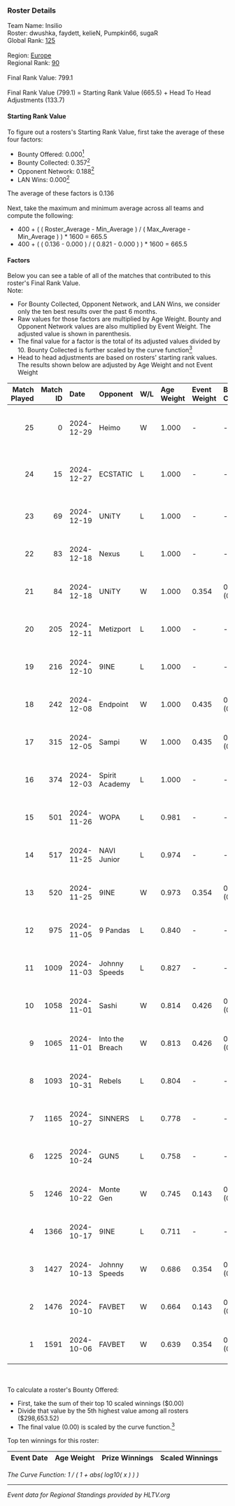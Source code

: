 ### Roster Details<br />
Team Name: Insilio<br />
Roster: dwushka, faydett, kelieN, Pumpkin66, sugaR<br />
Global Rank: [125](../../standings_global_2024_12_31.md)<br />
<br />
Region: [Europe]( ../../standings_europe_2024_12_31.md)<br />
Regional Rank: [90]( ../../standings_europe_2024_12_31.md)<br />
<br />
Final Rank Value:  799.1<br />
<br />
Final Rank Value (799.1) = Starting Rank Value (665.5) + Head To Head Adjustments (133.7)<br />

#### Starting Rank Value<br />
To figure out a rosters's Starting Rank Value, first take the average of these four factors:<br />
- Bounty Offered: 0.000[<sup>1</sup>](#table2)
- Bounty Collected: 0.357[<sup>2</sup>](#table1)
- Opponent Network: 0.188[<sup>2</sup>](#table1)
- LAN Wins: 0.000[<sup>2</sup>](#table1)

The average of these factors is 0.136<br />
<br />
Next, take the maximum and minimum average across all teams and compute the following:<br />
- 400 + ( ( Roster_Average - Min_Average ) / ( Max_Average - Min_Average ) ) * 1600 = 665.5
- 400 + ( ( 0.136 - 0.000 ) / ( 0.821 - 0.000 ) ) * 1600 = 665.5


#### Factors<br />
Below you can see a table of all of the matches that contributed to this roster's Final Rank Value.<br />
Note:<br />

- For Bounty Collected, Opponent Network, and LAN Wins, we consider only the ten best results over the past 6 months.
- Raw values for those factors are multiplied by Age Weight. Bounty and Opponent Network values are also multiplied by Event Weight. The adjusted value is shown in parenthesis.
- The final value for a factor is the total of its adjusted values divided by 10. Bounty Collected is further scaled by the curve function[<sup>3</sup>](#curveFunction)
- Head to head adjustments are based on rosters' starting rank values. The results shown below are adjusted by Age Weight and not Event Weight
<span id="table1"></span><br />


| Match Played | Match ID | Date       | Opponent        | W/L | Age Weight | Event Weight | Bounty Collected | Opponent Network | LAN Wins  | H2H Adj. | Roster                                        |
| -: | -: | :- | :- | :- | :- | :- | :- | :- | :- | -: | :- |
|           25 |        0 | 2024-12-29 | Heimo           | W   | 1.000      | -            | -                | -                | 0 (0.000) |    12.02 | dwushka, faydett, kelieN, Pumpkin66, sugaR    |
|           24 |       15 | 2024-12-27 | ECSTATIC        | L   | 1.000      | -            | -                | -                | -         |    -5.94 | dwushka, faydett, kelieN, Pumpkin66, sugaR    |
|           23 |       69 | 2024-12-19 | UNiTY           | L   | 1.000      | -            | -                | -                | -         |   -11.18 | faydett, kelieN, sugaR, tasman, z3ndeR        |
|           22 |       83 | 2024-12-18 | Nexus           | L   | 1.000      | -            | -                | -                | -         |    -3.03 | faydett, iDISBALANCE, kelieN, sugaR, yiksrezo |
|           21 |       84 | 2024-12-18 | UNiTY           | W   | 1.000      | 0.354        | 0.064 (0.023)    | 0.319 (0.113)    | 0 (0.000) |    20.58 | faydett, iDISBALANCE, kelieN, sugaR, yiksrezo |
|           20 |      205 | 2024-12-11 | Metizport       | L   | 1.000      | -            | -                | -                | -         |    -3.16 | faydett, FpSSS, kelieN, Pipw, sugaR           |
|           19 |      216 | 2024-12-10 | 9INE            | L   | 1.000      | -            | -                | -                | -         |    -9.14 | faydett, FpSSS, kelieN, Pipw, sugaR           |
|           18 |      242 | 2024-12-08 | Endpoint        | W   | 1.000      | 0.435        | 0.035 (0.015)    | 0.585 (0.254)    | 0 (0.000) |    18.64 | faydett, FpSSS, kelieN, Pipw, sugaR           |
|           17 |      315 | 2024-12-05 | Sampi           | W   | 1.000      | 0.435        | 0.039 (0.017)    | 0.369 (0.160)    | 0 (0.000) |    21.29 | faydett, FpSSS, kelieN, Pipw, sugaR           |
|           16 |      374 | 2024-12-03 | Spirit Academy  | L   | 1.000      | -            | -                | -                | -         |    -4.31 | faydett, FpSSS, kelieN, Pipw, sugaR           |
|           15 |      501 | 2024-11-26 | WOPA            | L   | 0.981      | -            | -                | -                | -         |    -9.33 | faydett, FpSSS, kelieN, Pipw, sugaR           |
|           14 |      517 | 2024-11-25 | NAVI Junior     | L   | 0.974      | -            | -                | -                | -         |    -3.64 | faydett, FpSSS, kelieN, Pipw, sugaR           |
|           13 |      520 | 2024-11-25 | 9INE            | W   | 0.973      | 0.354        | 0.108 (0.037)    | 1.000 (0.345)    | 0 (0.000) |    22.92 | faydett, FpSSS, kelieN, Pipw, sugaR           |
|           12 |      975 | 2024-11-05 | 9 Pandas        | L   | 0.840      | -            | -                | -                | -         |    -2.25 | faydett, FpSSS, kelieN, Pipw, sugaR           |
|           11 |     1009 | 2024-11-03 | Johnny Speeds   | L   | 0.827      | -            | -                | -                | -         |    -3.73 | faydett, FpSSS, kelieN, Pipw, sugaR           |
|           10 |     1058 | 2024-11-01 | Sashi           | W   | 0.814      | 0.426        | 0.048 (0.017)    | 0.684 (0.237)    | 0 (0.000) |    21.60 | faydett, FpSSS, kelieN, Pipw, sugaR           |
|            9 |     1065 | 2024-11-01 | Into the Breach | W   | 0.813      | 0.426        | 0.006 (0.002)    | 0.575 (0.199)    | 0 (0.000) |    20.93 | faydett, FpSSS, kelieN, Pipw, sugaR           |
|            8 |     1093 | 2024-10-31 | Rebels          | L   | 0.804      | -            | -                | -                | -         |    -7.68 | faydett, FpSSS, kelieN, Pipw, sugaR           |
|            7 |     1165 | 2024-10-27 | SINNERS         | L   | 0.778      | -            | -                | -                | -         |    -2.79 | faydett, FpSSS, kelieN, Pipw, sugaR           |
|            6 |     1225 | 2024-10-24 | GUN5            | L   | 0.758      | -            | -                | -                | -         |    -2.86 | faydett, FpSSS, kelieN, Pipw, sugaR           |
|            5 |     1246 | 2024-10-22 | Monte Gen       | W   | 0.745      | 0.143        | 0.033 (0.004)    | 0.537 (0.057)    | 0 (0.000) |    17.02 | faydett, FpSSS, kelieN, Pipw, sugaR           |
|            4 |     1366 | 2024-10-17 | 9INE            | L   | 0.711      | -            | -                | -                | -         |    -3.53 | faydett, FpSSS, kelieN, Pipw, sugaR           |
|            3 |     1427 | 2024-10-13 | Johnny Speeds   | W   | 0.686      | 0.354        | 0.102 (0.025)    | 0.869 (0.211)    | 0 (0.000) |    19.13 | faydett, FpSSS, kelieN, Pipw, sugaR           |
|            2 |     1476 | 2024-10-10 | FAVBET          | W   | 0.664      | 0.143        | 0.061 (0.006)    | 0.937 (0.089)    | 0 (0.000) |    16.18 | faydett, FpSSS, kelieN, Pipw, sugaR           |
|            1 |     1591 | 2024-10-06 | FAVBET          | W   | 0.639      | 0.354        | 0.061 (0.014)    | 0.937 (0.212)    | -         |    15.96 | faydett, FpSSS, kelieN, Pipw, sugaR           |

<br />
<span id="table2"></span><br />
To calculate a roster's Bounty Offered:<br />

- First, take the sum of their top 10 scaled winnings ($0.00)
- Divide that value by the 5th highest value among all rosters ($298,653.52)
- The final value (0.00) is scaled by the curve function.[<sup>3</sup>](#curveFunction)

Top ten winnings for this roster:<br />

| Event Date | Age Weight | Prize Winnings | Scaled Winnings |
| :- | -: | :- | :- |


<span id="curveFunction"></span>_The Curve Function: 1 / ( 1 + abs( log10( x ) ) )_<br />

---
_Event data for Regional Standings provided by HLTV.org_<br />
